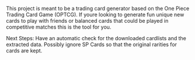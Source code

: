 This project is meant to be a trading card generator based on the One Piece Trading Card Game (OPTCG). If youre looking to generate fun unique new cards to play with friends or balanced cards that could be played in competitive matches this is the tool for you.


Next Steps:
Have an automatic check for the downloaded cardlists and the extracted data.
Possibly ignore SP Cards so that the original rarities for cards are kept.
